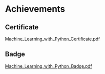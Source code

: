 

# Achievements
## Certificate
[Machine_Learning_with_Python_Certificate.pdf](https://prod-files-secure.s3.us-west-2.amazonaws.com/03e82b26-cccb-4906-bb56-adabcbdc0655/0f35a87e-0c16-48ac-af62-4e4cc34c6a19/Machine_Learning_with_Python_Certificate.pdf?X-Amz-Algorithm=AWS4-HMAC-SHA256&X-Amz-Content-Sha256=UNSIGNED-PAYLOAD&X-Amz-Credential=ASIAZI2LB466YWTKYSQC%2F20250207%2Fus-west-2%2Fs3%2Faws4_request&X-Amz-Date=20250207T132012Z&X-Amz-Expires=3600&X-Amz-Security-Token=IQoJb3JpZ2luX2VjEF0aCXVzLXdlc3QtMiJHMEUCIHpv%2Fi8JMYkUEaQfhj%2Fhqf%2FhA2MJ6HL7keOIVaPpT12AAiEA2oW56wCCZKif95imbq85JMCUPZTuHsVPwQaKJdUphqkq%2FwMIdhAAGgw2Mzc0MjMxODM4MDUiDM97ONigh7OPgamFhCrcA4Vtvm9utIe%2FRulVAgjIRnI5I8DPWzwivKMEs%2B8JusVsbp4xZtmZgf88B2e9Q4cqz7vGin1pEe%2B5YFmzKlvIYt5ei81Hhq7ULkI6ThxCFckWTHXJhSCH8hB5kgZdbBxsz1LIHBQj2VnehD3WOgL5T3KAO6JDw1XAwKSp9OsGZHkdW2uRNCj4tMsQPHWrYzUqi07slugDbZTNReVfpk5dZMC%2BYPzr5iPlpAIby8E5JVAvjNAFG%2BYcYCnifVTgaubD5qnE59pTzLz1c9PNuW3cx0UGcdIsVKcwtnC77B9OSbb4Eru9zyl0gl84oz%2BRZiAN22GxGdpisi5ZEkT8YUmKsRVH9J388VJA3BDHiN5koBa3jqvomZ1x%2F9%2FFJxZwwsrdg8UG1Bks%2FX%2F5vOlEKuYOOb1%2Fypj6D%2FAHNQkWhr25%2BACxYZy5%2BiblHVd%2FzGTutOzHvicXKdTrKEIo2FMJMdQpFs8xg77FNOELUYOOwSMG%2FBr2B8DqU%2BZe3Cu87Aq%2BIzc0k4%2Fs2K8qkyOsT44NdyZF5NKLWBXIcHh8FzNATiHl0h9G8xl3BsMPaU7bA4A9wJE8Fr6LSkHtc6zr3FqT10Ysem%2FswTlroxxdxrbBZG3yPFaWP9tebTRQwcugMDhKMLuLmL0GOqUBjUQlGEeDSjTLj8G5NrcEUwZK%2Fkk5t%2FLk3O5R0A0%2B6b%2BM%2F2eAyku2L1uZm5HFkPoD%2BmvEIvlWX4xTzccLae%2FxsK4ajEOmcyLm7S7TzUo6OHY%2FhbSWqAcc2Q791FKbODBxLi4TP%2BHiyncGw0fMCiKH3nWY0N2QCI7r5TZU0AW%2FqlzCaxlDHmB6R5w5sfKpZqYdKfkzY7WZCzP%2FEX7%2BCGAauqvri8w8&X-Amz-Signature=756d3440c81a7db3269c61e113792b074e4641d1d844293946163378f3bf638d&X-Amz-SignedHeaders=host&x-id=GetObject)
## Badge
[Machine_Learning_with_Python_Badge.pdf](https://prod-files-secure.s3.us-west-2.amazonaws.com/03e82b26-cccb-4906-bb56-adabcbdc0655/ff622a22-73d6-44e3-9c7b-e89a8e61b7aa/Machine_Learning_with_Python_Badge.pdf?X-Amz-Algorithm=AWS4-HMAC-SHA256&X-Amz-Content-Sha256=UNSIGNED-PAYLOAD&X-Amz-Credential=ASIAZI2LB466YWTKYSQC%2F20250207%2Fus-west-2%2Fs3%2Faws4_request&X-Amz-Date=20250207T132012Z&X-Amz-Expires=3600&X-Amz-Security-Token=IQoJb3JpZ2luX2VjEF0aCXVzLXdlc3QtMiJHMEUCIHpv%2Fi8JMYkUEaQfhj%2Fhqf%2FhA2MJ6HL7keOIVaPpT12AAiEA2oW56wCCZKif95imbq85JMCUPZTuHsVPwQaKJdUphqkq%2FwMIdhAAGgw2Mzc0MjMxODM4MDUiDM97ONigh7OPgamFhCrcA4Vtvm9utIe%2FRulVAgjIRnI5I8DPWzwivKMEs%2B8JusVsbp4xZtmZgf88B2e9Q4cqz7vGin1pEe%2B5YFmzKlvIYt5ei81Hhq7ULkI6ThxCFckWTHXJhSCH8hB5kgZdbBxsz1LIHBQj2VnehD3WOgL5T3KAO6JDw1XAwKSp9OsGZHkdW2uRNCj4tMsQPHWrYzUqi07slugDbZTNReVfpk5dZMC%2BYPzr5iPlpAIby8E5JVAvjNAFG%2BYcYCnifVTgaubD5qnE59pTzLz1c9PNuW3cx0UGcdIsVKcwtnC77B9OSbb4Eru9zyl0gl84oz%2BRZiAN22GxGdpisi5ZEkT8YUmKsRVH9J388VJA3BDHiN5koBa3jqvomZ1x%2F9%2FFJxZwwsrdg8UG1Bks%2FX%2F5vOlEKuYOOb1%2Fypj6D%2FAHNQkWhr25%2BACxYZy5%2BiblHVd%2FzGTutOzHvicXKdTrKEIo2FMJMdQpFs8xg77FNOELUYOOwSMG%2FBr2B8DqU%2BZe3Cu87Aq%2BIzc0k4%2Fs2K8qkyOsT44NdyZF5NKLWBXIcHh8FzNATiHl0h9G8xl3BsMPaU7bA4A9wJE8Fr6LSkHtc6zr3FqT10Ysem%2FswTlroxxdxrbBZG3yPFaWP9tebTRQwcugMDhKMLuLmL0GOqUBjUQlGEeDSjTLj8G5NrcEUwZK%2Fkk5t%2FLk3O5R0A0%2B6b%2BM%2F2eAyku2L1uZm5HFkPoD%2BmvEIvlWX4xTzccLae%2FxsK4ajEOmcyLm7S7TzUo6OHY%2FhbSWqAcc2Q791FKbODBxLi4TP%2BHiyncGw0fMCiKH3nWY0N2QCI7r5TZU0AW%2FqlzCaxlDHmB6R5w5sfKpZqYdKfkzY7WZCzP%2FEX7%2BCGAauqvri8w8&X-Amz-Signature=fb13cdd53bd2b1eda915ef9071fdc9f960e2ba6d035d0b1b4d116eb5a02fa47f&X-Amz-SignedHeaders=host&x-id=GetObject)